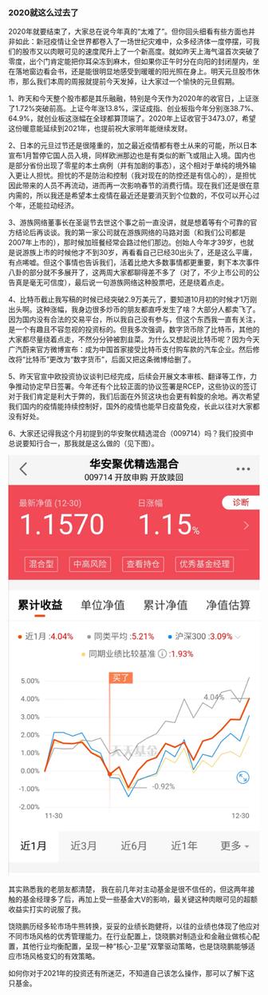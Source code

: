 ### 2020就这么过去了

2020年就要结束了，大家总在说今年真的“太难了”。但你回头细看有些方面也并非如此：新冠疫情让全世界都卷入了一场世纪灾难中，众多经济体一度停摆，可我们的股市又以肉眼可见的速度爬升上了一个新高度。就如昨天上海气温首次突破了零度，出个门肯定能把你耳朵冻到麻木，但如果你正午时分在向阳的封闭屋内，坐在落地窗边看会书，还是能很明显地感受到暖暖的阳光照在身上。明天元旦股市休市，那么我们本周的周报就提前今天发掉，让大家过一个愉快的元旦假期。

1、昨天和今天整个股市都是其乐融融，特别是今天作为2020年的收官日，上证涨了1.72%突破前高。上证今年涨13.8%，深证成指、创业板指今年分别涨38.7%、64.9%，就创业板这涨幅在全球都算顶端了。2020年上证收官于3473.07，希望这份暖意能延续到2021年，也提前祝大家明年能继续发财。

2、日本的元旦过节还是很隆重的，加之最近疫情都有卷土从来的可能，所以日本宣布1月暂停它国人员入境，同样欧洲那边也是有类似的断飞或阻止入境。国内也是部分省份出现了零星的本土病例（并有加剧的事态），这个相对于单纯的境外输入更让人担忧。担忧的不是防治和控制（我对现在的防控还是有信心的），是担忧因此带来的人员不再流动，进而再一次影响春节的消费行情。现在我们还是很在意内需的，所以我还是希望本土疫情在最近还是要消灭到个位数的，不仅可以开心过个年，还能拉动经济。

3、游族网络董事长在圣诞节去世这个事之前一直没讲，就是想着等有个可靠的官方结论后再谈谈。我的第一家公司就在游族网络的马路对面（和我们公司都是2007年上市的），那时候加班餐经常会路过他们那边。创始人今年才39岁，也就是说游族上市的时候他才不到30岁，再看看自己已经30出头了，还是这么平庸，有点唏嘘。但这个事情也告诉我们，活着比绝大多数事情都更重要，剩下本次事件八卦的部分就不多展开了，这两周大家都聊得差不多了（对了，不少上市公司的公告真是毫无可信度），最后说一句游族网络这种股票吧，还是绕着点走。

4、比特币截止我写稿的时候已经突破2.9万美元了，要知道10月初的时候才1万刚出头啊。这种涨幅，我身边很多炒币的朋友都直呼发生了啥？大部分人都卖飞了。因为国内没有合法的交易平台，所以我自己没有参与，但这个东西我一直有关注，是一个有趣且不容忽视的投资标的。但我多次强调，数字货币除了比特币，其他的大家都尽量绕着点走，不然分分钟被割韭菜。为什么又想起说比特币呢？因为今天广汽蔚来官方微博宣布：成为中国首家接受比特币支付购车款的汽车企业。然后修改将“比特币”更改为“数字货币”，后面又把这条微博给删了。

5、昨天官宣中欧投资协议谈判已经完成，后续会开展文本审核、翻译等工作，力争推动协定早日签署。今年还有个比较正面的协议签署是RCEP，这些协议的签订对于我们肯定是利大于弊的，我们后面在外贸这块也会更有斡旋的余地。再次希望我们国内的疫情能持续控制好，国外的疫情也能早日疫苗免疫，长此以往对大家都没有好处。

6、大家还记得我这个月初提到的华安聚优精选混合（009714）吗？我们投资中总说要知行合一，那我就是这么做的（见下图）。

![聚优精选](../img/week20201231-1.jpg)

其实熟悉我的老朋友都清楚， 我在前几年对主动基金是很不信任的，但这两年接触的基金经理多了后，再加上受一些基金大V的影响，最关键这种肉眼可见的超额收益实打实的说服了我。

饶晓鹏历经多轮市场牛熊转换，妥妥的业绩长跑健将，以往的业绩也体现了他应对不同市场风格的优秀管理能力。在行业配置上，饶晓鹏对制造业和金融业做核心配置，其他行业均衡配置，呈现一种“核心-卫星”双擎驱动策略，也是饶晓鹏能够适应市场风格变幻的有效策略。

如何你对于2021年的投资还有所迷茫，不知道自己该怎么操作，那可以了解下这只基金。